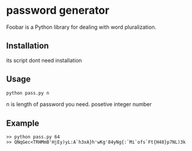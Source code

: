# password generator

Foobar is a Python library for dealing with word pluralization.

## Installation

its script dont need installation

## Usage

```cmd
python pass.py n
```

n is length of password you need.
posetive integer number

## Example

```terminal
>> python pass.py 64
>> QNqGec<TRHMmB'HjEy)yL:A`h3xA}h'wKg'84yNg{:`Mi`ofs`Ft{H48}p7NL)3k
```

